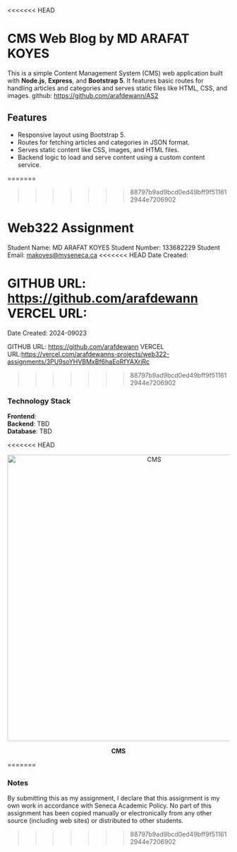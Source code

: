 <<<<<<< HEAD
# CMS Web Blog by MD ARAFAT KOYES


This is a simple Content Management System (CMS) web application built with **Node.js**, **Express**, and **Bootstrap 5**. It features basic routes for handling articles and categories and serves static files like HTML, CSS, and images.
github: https://github.com/arafdewann/AS2
## Features

- Responsive layout using Bootstrap 5.
- Routes for fetching articles and categories in JSON format.
- Serves static content like CSS, images, and HTML files.
- Backend logic to load and serve content using a custom content service.



=======
>>>>>>> 88797b9ad9bcd0ed49bff9f511612944e7206902
# Web322 Assignment

Student Name:  MD ARAFAT KOYES
Student Number:  133682229
Student Email:  makoyes@myseneca.ca
<<<<<<< HEAD
Date Created:  

GITHUB URL:  https://github.com/arafdewann
VERCEL URL: 
=======
Date Created:  2024-09023

GITHUB URL:  https://github.com/arafdewann
VERCEL URL:https://vercel.com/arafdewanns-projects/web322-assignments/3PU9soYHVBMxBf6haEoRfYAXrjRc   
>>>>>>> 88797b9ad9bcd0ed49bff9f511612944e7206902

### Technology Stack

**Frontend**:    
**Backend**: TBD  
**Database**: TBD  

<<<<<<< HEAD
<p align="center">
  <img src="https://github.com/arafdewann/AS2/blob/main/cms.png" alt="CMS" width="650"/>
</p>

<p align="center"><strong>CMS</strong></p>

=======
### Notes

By submitting this as my assignment, I declare that this assignment is my own work in accordance with Seneca Academic Policy. No part of this assignment has been copied manually or electronically from any other source (including web sites) or distributed to other students.
>>>>>>> 88797b9ad9bcd0ed49bff9f511612944e7206902
